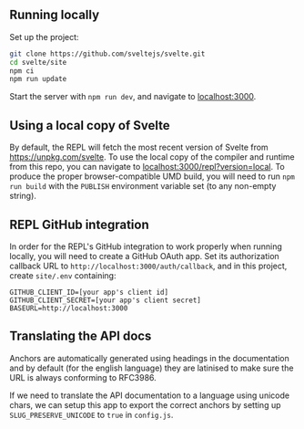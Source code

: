 ## Running locally

Set up the project:

```bash
git clone https://github.com/sveltejs/svelte.git
cd svelte/site
npm ci
npm run update
```

Start the server with `npm run dev`, and navigate to [localhost:3000](http://localhost:3000).

## Using a local copy of Svelte

By default, the REPL will fetch the most recent version of Svelte from https://unpkg.com/svelte. To use the local copy of the compiler and runtime from this repo, you can navigate to [localhost:3000/repl?version=local](http://localhost:3000/repl?version=local). To produce the proper browser-compatible UMD build, you will need to run `npm run build` with the `PUBLISH` environment variable set (to any non-empty string).

## REPL GitHub integration

In order for the REPL's GitHub integration to work properly when running locally, you will need to create a GitHub OAuth app. Set its authorization callback URL to `http://localhost:3000/auth/callback`, and in this project, create `site/.env` containing:

```
GITHUB_CLIENT_ID=[your app's client id]
GITHUB_CLIENT_SECRET=[your app's client secret]
BASEURL=http://localhost:3000
```

## Translating the API docs

Anchors are automatically generated using headings in the documentation and by default (for the english language) they are latinised to make sure the URL is always conforming to RFC3986.

If we need to translate the API documentation to a language using unicode chars, we can setup this app to export the correct anchors by setting up `SLUG_PRESERVE_UNICODE` to `true` in `config.js`.
